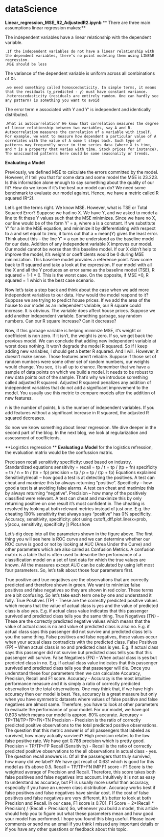 # dataScience

**Linear_regression_MSE_R2_AdjustedR2.ipynb**
**
There are three main assumptions linear regression makes:**

The independent variables have a linear relationship with the dependent variable.

    .If the independent variables do not have a linear relationship with the dependent variables, there’s no point modeling them using LINEAR regression.
    .MSE should be less
  
The variance of the dependent variable is uniform across all combinations of Xs

    .we need something called homoscedasticity. In simple terms, it means that the residuals (y_predicted - y) must have constant variance.
    .heteroscedasticity (residuals are entirely random. One can hardly see any pattern) is something you want to avoid    

The error term e associated with Y and Y’ is independent and identically distributed.

    .What is autocorrelation? We know that correlation measures the degree of linear relationship between two variables, say A and B. Autocorrelation measures the correlation of a variable with itself. For example, we want to measure how dependent a particular value of A correlates with the value of A some t steps back. Such type of patterns may frequently occur in time series data (where X is time, and Y is a property that varies with time. Stock prices for instance). The unaccounted patterns here could be some seasonality or trends.

**Evaluating a Model**

Previously, we defined MSE to calculate the errors committed by the model. However, if I tell you that for some data and some model the MSE is 23.223. Is this information alone enough to say something about the quality of our fit? How do we know if it’s the best our model can do? We need some benchmark to evaluate our model against. Hence, we have a metric called R squared (R^2).

Let’s get the terms right. We know MSE. However, what is TSE or Total Squared Error? Suppose we had no X. We have Y, and we asked to model a line to fit these Y values such that the MSE minimizes. Since we have no X, our line would be of the form Y’ = a, where a is a constant. If we substitute Y’ for a in the MSE equation, and minimize it by differentiating with respect to a and set equal to zero, it turns out that  a = mean(Y)  gives the least error. Think about this – the line Y’ = a can be understood as the baseline model for our data. Addition of any independent variable X improves our model. Our model cannot be worse than this baseline model. If our X didn’t help to improve the model, it’s weight or coefficients would be 0 during MSE minimization. This baseline model provides a reference point. Now come back to R squared and take a look at the expression. If our model with all the X and all the Y produces an error same as the baseline model (TSE), R squared = 1-1 = 0. This is the worst case. On the opposite, if MSE =0, R squared = 1 which is the best case scenario.

Now let’s take a step back and think about the case when we add more independent variables to our data. How would the model respond to it? Suppose we are trying to predict house prices. If we add the area of the house to our model as an independent variable, our R square could increase. It is obvious. The variable does affect house prices. Suppose we add another independent variable. Something garbage, say random numbers. Can our R square increase? Can it decrease?

Now, if this garbage variable is helping minimize MSE, it’s weight or coefficient is non zero. If it isn’t, the weight is zero. If so, we get back the previous model. We can conclude that adding new independent variable at worst does nothing. It won’t degrade the model R squared. So if I keep adding new variables, I should get a better R squared. And I will. However, it doesn’t make sense. Those features aren’t reliable. Suppose if those set of random numbers were some other set of random numbers, our weights would change. You see, it is all up to chance. Remember that we have a sample of data points on which we build a model. It needs to be robust to new data points out of the sample. That’s why we introduce something called adjusted R squared. Adjusted R squared penalizes any addition of independent variables that do not add a significant improvement to the model. You usually use this metric to compare models after the addition of new features.

n is the number of points, k is the number of independent variables. If you add features without a significant increase in R squared, the adjusted R squared decreases.

So now we know something about linear regression. We dive deeper in the second part of the blog. In the next blog, we look at regularization and assessment of coefficients.



**Logistics regression **
**Evaluating a Model**
for the logistics refression, the evaluation matrix would be the confussion matrix.

Precisson recall sensitivity specificity: used based on industry.
Standardized equations
sensitivity = recall = tp / t = tp / (tp + fn)
specificity = tn / n = tn / (tn + fp)
precision = tp / p = tp / (tp + fp)
Equations explained
Sensitivity/recall – how good a test is at detecting the positives. A test can cheat and maximize this by always returning “positive”.
Specificity – how good a test is at avoiding false alarms. A test can cheat and maximize this by always returning “negative”.
Precision – how many of the positively classified were relevant. A test can cheat and maximize this by only returning positive on one result it’s most confident in.
The cheating is resolved by looking at both relevant metrics instead of just one. E.g. the cheating 100% sensitivity that always says “positive” has 0% specificity.
Accuracy, sensitivity, specificity: plot using cutoff_dff.plot.line(x=prob, y[accu, sensitivity, specificity ]) 
Plot.show



Let’s dig deep into all the parameters shown in the figure above.
The first thing you will see here is ROC curve and we can determine whether our ROC curve is good or not by looking at AUC (Area Under the Curve) and other parameters which are also called as Confusion Metrics. A confusion matrix is a table that is often used to describe the performance of a classification model on a set of test data for which the true values are known. All the measures except AUC can be calculated by using left most four parameters. So, let’s talk about those four parameters first.

True positive and true negatives are the observations that are correctly predicted and therefore shown in green. We want to minimize false positives and false negatives so they are shown in red color. These terms are a bit confusing. So let’s take each term one by one and understand it fully.
True Positives (TP) - These are the correctly predicted positive values which means that the value of actual class is yes and the value of predicted class is also yes. E.g. if actual class value indicates that this passenger survived and predicted class tells you the same thing.
True Negatives (TN) - These are the correctly predicted negative values which means that the value of actual class is no and value of predicted class is also no. E.g. if actual class says this passenger did not survive and predicted class tells you the same thing.
False positives and false negatives, these values occur when your actual class contradicts with the predicted class.
False Positives (FP) – When actual class is no and predicted class is yes. E.g. if actual class says this passenger did not survive but predicted class tells you that this passenger will survive.
False Negatives (FN) – When actual class is yes but predicted class in no. E.g. if actual class value indicates that this passenger survived and predicted class tells you that passenger will die.
Once you understand these four parameters then we can calculate Accuracy, Precision, Recall and F1 score.
Accuracy - Accuracy is the most intuitive performance measure and it is simply a ratio of correctly predicted observation to the total observations. One may think that, if we have high accuracy then our model is best. Yes, accuracy is a great measure but only when you have symmetric datasets where values of false positive and false negatives are almost same. Therefore, you have to look at other parameters to evaluate the performance of your model. For our model, we have got 0.803 which means our model is approx. 80% accurate.
Accuracy = TP+TN/TP+FP+FN+TN
Precision - Precision is the ratio of correctly predicted positive observations to the total predicted positive observations. The question that this metric answer is of all passengers that labeled as survived, how many actually survived? High precision relates to the low false positive rate. We have got 0.788 precision which is pretty good.
Precision = TP/TP+FP
Recall (Sensitivity) - Recall is the ratio of correctly predicted positive observations to the all observations in actual class - yes. The question recall answers is: Of all the passengers that truly survived, how many did we label? We have got recall of 0.631 which is good for this model as it’s above 0.5.
Recall = TP/TP+FN
IMP
F1 score - F1 Score is the weighted average of Precision and Recall. Therefore, this score takes both false positives and false negatives into account. Intuitively it is not as easy to understand as accuracy, but F1 is usually more useful than accuracy, especially if you have an uneven class distribution. Accuracy works best if false positives and false negatives have similar cost. If the cost of false positives and false negatives are very different, it’s better to look at both Precision and Recall. In our case, F1 score is 0.701.
F1 Score = 2*(Recall * Precision) / (Recall + Precision)
So, whenever you build a model, this article should help you to figure out what these parameters mean and how good your model has performed.
I hope you found this blog useful. Please leave comments or send me an email if you think I missed any important details or if you have any other questions or feedback about this topic.


